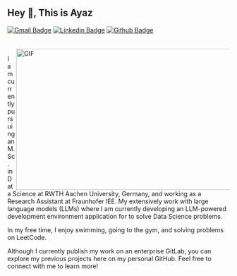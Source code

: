 ## Hey 👋, This is Ayaz
[![Gmail Badge](https://img.shields.io/badge/-syedayaz2.sa@gmail.com-c14438?style=flat&logo=Gmail&logoColor=white&link=mailto:syedayaz2.sa@gmail.com)](mailto:syedayaz2.sa@gmail.com) 
[![Linkedin Badge](https://img.shields.io/badge/-syedayazsa-0072b1?style=flat&logo=Linkedin&logoColor=white&link=https://www.linkedin.com/in/syedayazsa/)](https://www.linkedin.com/in/syedayazsa/) [![Github Badge](https://img.shields.io/badge/-syedayazsa-grey?style=flat&logo=github&logoColor=white&link=https://github.com/syedayazsa/)](https://www.github.com/syedayazsa/) 

<div style="padding-left: 20px; padding-top: 20px;">
  <img align="right" alt="GIF" src="https://github.com/abhisheknaiidu/abhisheknaiidu/blob/master/code.gif?raw=true" width="500" height="320"/>
</div>

<p align='left'>I am currently pursuing an M.Sc. in Data Science at RWTH Aachen University, Germany, and working as a Research Assistant at Fraunhofer IEE. My extensively work with large language models (LLMs) where I am currently developing an LLM-powered development environment application for to solve Data Science problems. 

In my free time, I enjoy swimming, going to the gym, and solving problems on LeetCode. 

Although I currently publish my work on an enterprise GitLab, you can explore my previous projects here on my personal GitHub. Feel free to connect with me to learn more!
</p>
